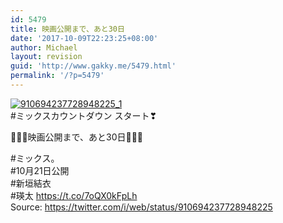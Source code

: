 ```yaml
---
id: 5479
title: 映画公開まで、あと30日
date: '2017-10-09T22:23:25+08:00'
author: Michael
layout: revision
guid: 'http://www.gakky.me/5479.html'
permalink: '/?p=5479'
---
```


[![910694237728948225_1](http://www.yui-aragaki.org/wp-content/uploads/2017/09/910694237728948225_1.jpg)](http://www.yui-aragaki.org/wp-content/uploads/2017/09/910694237728948225_1.jpg)  
\#ミックスカウントダウン スタート❣

💓🏓💓映画公開まで、あと30日💓🏓💓

\#ミックス。  
\#10月21日公開  
\#新垣結衣  
\#瑛太 https://t.co/7oQX0kFpLh  
Source: <https://twitter.com/i/web/status/910694237728948225>